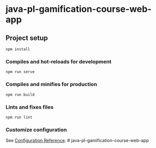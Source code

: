 # java-pl-gamification-course-web-app

## Project setup
```
npm install
```

### Compiles and hot-reloads for development
```
npm run serve
```

### Compiles and minifies for production
```
npm run build
```

### Lints and fixes files
```
npm run lint
```

### Customize configuration
See [Configuration Reference](https://cli.vuejs.org/config/).
#   j a v a - p l - g a m i f i c a t i o n - c o u r s e - w e b - a p p  
 